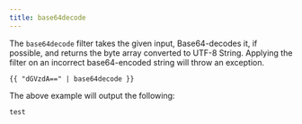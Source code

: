 ```yaml
---
title: base64decode
---
```


The `base64decode` filter takes the given input, Base64-decodes it, if possible, and returns the byte array converted to UTF-8 String.
Applying the filter on an incorrect base64-encoded string will throw an exception.

```twig
{{ "dGVzdA==" | base64decode }}
```
The above example will output the following:
```
test
```